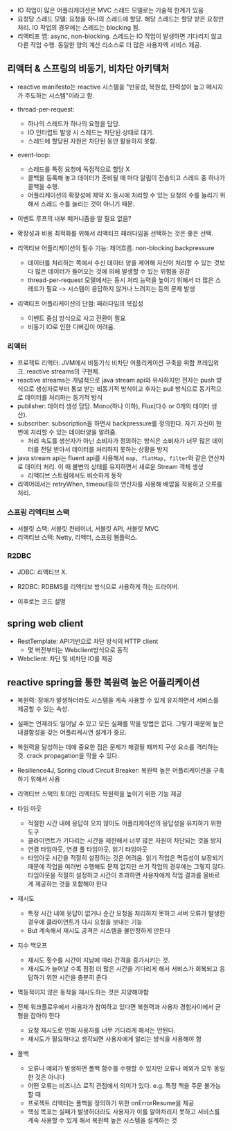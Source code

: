 - IO 작업이 많은 어플리케이션은 MVC 스레드 모델로는 기술적 한계가 있음
- 요청당 스레드 모델: 요청을 하나의 스레드에 할당. 해당 스레드는 할당 받은 요청만 처리. IO 작업의 경우에는 스레드는 blocking 됨. 
- 리액티프 앱: async, non-blocking. 스레드는 IO 작업이 발생하면 기다리지 않고 다른 작업 수행. 동일한 양의 계산 리소스로 더 많은 사용자엑 서비스 제공.


## 리액터 & 스프링의 비동기, 비차단 아키텍처

- reactive manifesto는 reactive 시스템을 "반응성, 복원성, 탄력성이 높고 메시지가 주도하는 시스템"이라고 함.

- thread-per-request:
	- 하나의 스레드가 하나의 요청을 담당.
	- IO 인터럽트 발생 시 스레드는 차단된 상태로 대기. 
	- 스레드에 할당된 자원은 차단된 동안 활용하지 못함. 
- event-loop:
	- 스레드를 특정 요청에 독점적으로 할당 X
	- 콜백을 등록해 놓고 데이터가 준비될 때 마다 알림이 전송되고 스레드 중 하나가 콜백을 수행.
	- 어플리케이션의 확장성에 제약 X: 동시에 처리할 수 있는 요청의 수를 늘리기 위해서 스레드 수를 늘리는 것이 아니기 때문.
- 이벤트 루프의 내부 메커니즘을 알 필요 없음?

- 확장성과 비용 최적화를 위해서 리액티프 패러다임을 선택하는 것은 좋은 선택. 

- 리액티브 어플리케이션의 필수 기능: 제어흐름. non-blocking backpressure
	- 데이터를 처리하는 쪽에서 수신 데이터 양을 제어해 자신이 처리할 수 있는 것보다 많은 데이터가 들어오는 것에 의해 발생할 수 있는 위험을 경감
	- thread-per-request 모델에서는 동시 처리 능력을 높이기 위해서 더 많은 스레드가 필요 -> 시스템이 응답하지 않거나 느려지는 등의 문제 발생

- 리액티프 어플리케이션의 단점: 패러다임의 복잡성
	- 이벤트 중심 방식으로 사고 전환이 필요
	- 비동기 IO로 인한 디버깅이 어려움.

### 리엑터

- 프로젝트 리엑터: JVM에서 비동기식 비차단 어플리케이션 구축을 위함 프레임워크. reactive streams의 구현체.
- reactive streams는 개념적으로 java stream api와 유사하지만 전자는 push 방식으로 생성자로부터 통보 받는 비동기적 방식이고 후자는 pull 방식으로 동기적으로 데이터를 처리하는 동기적 방식
- publisher: 데이터 생성 담당. Mono(하나 이하), Flux(다수 or 0개의 데이터 생산). 
- subscriber: subscription을 하면서 backpressure를 정의한다. 자기 자신이 한 번에 처리할 수 있는 데이터양을 알려줌.
	- 처리 속도를 생산자가 아닌 소비자가 정의하는 방식은 소비자가 너무 많은 데이터를 전달 받아서 데이터를 처리하지 못하는 상황을 방지
- java stream api는 fluent api를 사용해서 `map, flatMap, filter`와 같은 연산자로 데이터 처리. 이 때 불변의 상태를 유지하면서 새로운 Stream 객체 생성
	- 리액티브 스트림에서도 비슷하게 동작
- 리액어테서는 retryWhen, timeout등의 연산자를 사용해 배압을 적용하고 오류를 처리.


### 스프링 리액티브 스택

- 서블릿 스택: 서블릿 컨테이너, 서블릿 API, 서블릿 MVC
- 리액티브 스택: Netty, 리액터, 스프링 웹플럭스.

### R2DBC

- JDBC: 리액티브 X. 
- R2DBC: RDBMS를 리액티브 방식으로 사용하게 하는 드라이버. 

- 이후로는 코드 설명

## spring web client

- RestTemplate: API기반으로 차단 방식의 HTTP client
	- 몇 버전부터는 Webclient방식으로 동작
- Webclient: 차단 및 비차단 IO를 제공


## reactive spring을 통한 복원력 높은 어플리케이션

- 복원력: 장애가 발생하더라도 시스템을 계속 사용할 수 있게 유지하면서 서비스를 제공할 수 있는 속성. 
- 실패는 언제라도 일어날 수 있고 모든 실패를 막을 방법은 없다. 그렇기 때문에 높은 내결함성을 갖는 어플리케시연 설계가 중요. 

- 복원력을 달성하는 데에 중요한 점은 문제가 해결될 때까지 구성 요소를 격리하는 것. crack propagation을 막을 수 있다. 

- Resilience4J, Spring cloud Circuit Breaker: 복원력 높은 어플리케이션을 구축하기 위해서 사용
- 리액티브 스택의 토대인 리엑터도 복원력을 높이기 위한 기능 제공

- 타임 아웃
	- 적절한 시간 내에 응답이 오지 않아도 어플리케이션의 응답성을 유지하기 위한 도구
	- 클라이언트가 기다리는 시간을 제한해서 너무 많은 자원이 차단되는 것을 방지
	- 연결 타임아웃, 연결 풀 타임아웃, 읽기 타임아웃
	- 타임아웃 시간을 적절히 설정하는 것은 어려움. 읽기 작업은 멱등성이 보장되기 때문에 작업을 여러번 수행해도 문제 없지만 쓰기 작업의 경우에는 그렇지 않다. 타임아웃을 적절히 설정하고 시간이 초과하면 사용자에게 작업 결과를 올바르게 제공하는 것을 포함해야 한다
- 재시도
	- 특정 시간 내에 응답이 없거나 순간 요청을 처리하지 못하고 서버 오류가 발생한 경우에 클라이언트가 다시 요청을 보내는 기능
	- But 계속해서 재시도 공격은 시스템을 불안정하게 만든다
- 지수 백오프
	- 재시도 횟수를 시간이 지남에 따라 간격을 증가시키는 것.
	- 재시도가 늘어날 수록 점점 더 많은 시간을 기다리게 해서 서비스가 회복되고 응답하기 위한 시간을 충분히 준다
- 멱등적이지 않은 동작을 재시도하는 것은 지양해야함 
- 전체 워크플로우에서 사용자가 참여하고 있다면 복원력과 사용자 경험사이에서 균형을 잡아야 한다
	- 요청 재시도로 인해 사용자를 너무 기다리게 해서는 안된다. 
	- 재시도가 필요하다고 생각되면 사용자에게 알리는 방식을 사용해야 함

- 폴백
	- 오류나 예외가 발생하면 폴백 함수를 수행할 수 있지만 오류나 예외가 모두 동일한 것은 아니다
	- 어떤 오류는 비즈니스 로직 관점에서 의미가 있다. e.g. 특정 책을 주문 불가능할 때
	- 프로젝트 리액터는 폴백을 정의하기 위한 onErrorResume을 제공
	- 핵심 목표는 실패가 발생허더라도 사용자가 이를 알아차리지 못하고 서비스를 계속 사용할 수 있게 해서 복원력 높은 시스템을 설계하는 것
